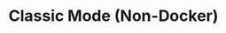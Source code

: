 ---
title: "Classic Mode (Non-Docker)"
draft: false
weight: 2
type: docs
icon: mdi-wrench-outline
---